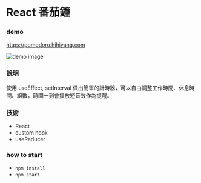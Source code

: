 # React 番茄鐘

### demo

<a target="_blank" href="https://pomodoro.yangisgood.com">https://pomodoro.hihiyang.com</a>

![demo image](https://imgur.com/qkwxkWe.jpg)

### 說明
使用 useEffect, setInterval 做出簡單的計時器，可以自由調整工作時間、休息時間、組數，時間一到會播放短音效作為提醒。

### 技術
* React
* custom hook
* useReducer

### how to start

* `npm install`
* `npm start`
